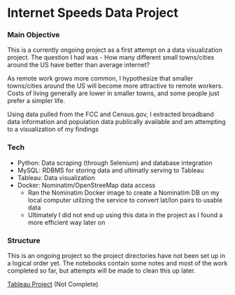 # Internet Speeds Data Project

### Main Objective
This is a currently ongoing project as a first attempt on a data visualization project. The question I had was - How many different small towns/cities around the US have better than average internet?

As remote work grows more common, I hypothesize that smaller towns/cities around the US will become more attractive to remote workers. Costs of living generally are lower in smaller towns, and some people just prefer a simpler life.

Using data pulled from the FCC and Census.gov, I extracted broadband data information and population data publically available and am attempting to a visualization of my findings

### Tech
- Python: Data scraping (through Selenium) and database integration
- MySQL: RDBMS for storing data and ultimatly serving to Tableau
- Tableau: Data visualization
- Docker: Nominatim/OpenStreeMap data access
  - Ran the Nominatim Docker image to create a Nominatim DB on my local computer utilzing the service to convert lat/lon pairs to usable data
  - Ultimately I did not end up using this data in the project as I found a more efficient way later on

### Structure
This is an ongoing project so the project directories have not been set up in a logical order yet. The notebooks contain some notes and most of the work completed so far, but attempts will be made to clean this up later.

[Tableau Project](https://public.tableau.com/views/SmallTownBigInternet/Sheet1?:language=en-US&:display_count=n&:origin=viz_share_link) (Not Complete)
